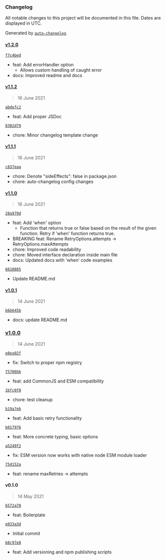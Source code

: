 
### Changelog

All notable changes to this project will be documented in this file. Dates are displayed in UTC.

Generated by [`auto-changelog`](https://github.com/CookPete/auto-changelog).

#### [v1.2.0](https://github.com/mattm-malone/with-retries/compare/v1.1.2...v1.2.0)

[`f7c4bed`](https://github.com/mattm-malone/with-retries/commit/f7c4bedbdd629c9e13a95abc86da54d7a0a48733)

- feat: Add errorHandler option
	- Allows custom handling of caught error
- docs: Improved readme and docs

#### [v1.1.2](https://github.com/mattm-malone/with-retries/compare/v1.1.1...v1.1.2)

> 16 June 2021

[`abdefc2`](https://github.com/mattm-malone/with-retries/commit/abdefc282d8414b86fe530dc0c8fe06044b900a9)

- feat: Add proper JSDoc

[`8302d79`](https://github.com/mattm-malone/with-retries/commit/8302d796df281d5f45b1d480c1b5e9e2cc7e2b79)

- chore: Minor changelog template change

#### [v1.1.1](https://github.com/mattm-malone/with-retries/compare/v1.1.0...v1.1.1)

> 16 June 2021

[`c837eaa`](https://github.com/mattm-malone/with-retries/commit/c837eaa7c8da690a61394ec29cc3490533648308)

- chore: Denote "sideEffects": false in package.json
- chore: auto-changelog config changes

#### [v1.1.0](https://github.com/mattm-malone/with-retries/compare/v1.0.1...v1.1.0)

> 16 June 2021

[`28a979d`](https://github.com/mattm-malone/with-retries/commit/28a979dd3b9826e0d07f85d1fd72f45571c4f6f6)

- feat: Add 'when' option
	- Function that returns true or false based on the result of the given function. Retry if 'when' function returns true.
- BREAKING feat: Rename RetryOptions.attempts -&gt; RetryOptions.maxAttempts
- chore: Improved code readability
- chore: Moved interface declaration inside main file
- docs: Updated docs with 'when' code examples

[`6610885`](https://github.com/mattm-malone/with-retries/commit/66108859aa3ac06e5740c61c2fa93b0ea02a83dd)

- Update README.md

#### [v1.0.1](https://github.com/mattm-malone/with-retries/compare/v1.0.0...v1.0.1)

> 14 June 2021

[`b6b645b`](https://github.com/mattm-malone/with-retries/commit/b6b645b8de1f01c9e8b54f26f59f8e75184052c3)

- docs: update README.md

### [v1.0.0](https://github.com/mattm-malone/with-retries/compare/v0.1.0...v1.0.0)

> 14 June 2021

[`e8ea92f`](https://github.com/mattm-malone/with-retries/commit/e8ea92f7fb4404c51cf52b74c7a259ce5a5bc5d9)

- fix: Switch to proper npm registry

[`f5706bb`](https://github.com/mattm-malone/with-retries/commit/f5706bb08ce22bf230d9486d4fcae78749a43ae3)

- feat: add CommonJS and ESM compatibility

[`1bfc0f8`](https://github.com/mattm-malone/with-retries/commit/1bfc0f8544b3c72e46d1eaf062a5dcd8935c3a31)

- chore: test cleanup

[`b19a7eb`](https://github.com/mattm-malone/with-retries/commit/b19a7eb90c638674479a37cc1478378c1fcb62bb)

- feat: Add basic retry functionality

[`b017976`](https://github.com/mattm-malone/with-retries/commit/b017976db26baaf16727fb3630122fe2f20b5b79)

- feat: More concrete typing, basic options

[`a5249f2`](https://github.com/mattm-malone/with-retries/commit/a5249f26982a69bacf034d3c69fd437a84cee931)

- fix: ESM version now works with native node ESM module loader

[`75d152a`](https://github.com/mattm-malone/with-retries/commit/75d152ae9e49d53ae30f764ade8159727c16e7bc)

- feat: rename maxRetries -&gt; attempts

#### v0.1.0

> 14 May 2021

[`6572a70`](https://github.com/mattm-malone/with-retries/commit/6572a703f88ca5bff95694697ada2557143fa00b)

- feat: Boilerplate

[`e033a3d`](https://github.com/mattm-malone/with-retries/commit/e033a3dd03ba666cc13b17b253921e7ff68e84b2)

- Initial commit

[`b8c97e8`](https://github.com/mattm-malone/with-retries/commit/b8c97e8063d639b04d9437d0db3cdcd01e812489)

- feat: Add versioning and npm publishing scripts
